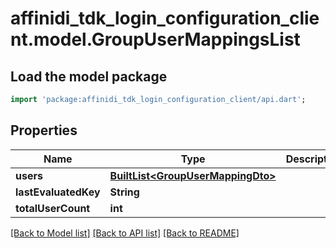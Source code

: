 # affinidi_tdk_login_configuration_client.model.GroupUserMappingsList

## Load the model package

```dart
import 'package:affinidi_tdk_login_configuration_client/api.dart';
```

## Properties

| Name                 | Type                                                               | Description | Notes      |
| -------------------- | ------------------------------------------------------------------ | ----------- | ---------- |
| **users**            | [**BuiltList&lt;GroupUserMappingDto&gt;**](GroupUserMappingDto.md) |             | [optional] |
| **lastEvaluatedKey** | **String**                                                         |             | [optional] |
| **totalUserCount**   | **int**                                                            |             | [optional] |

[[Back to Model list]](../README.md#documentation-for-models) [[Back to API list]](../README.md#documentation-for-api-endpoints) [[Back to README]](../README.md)
